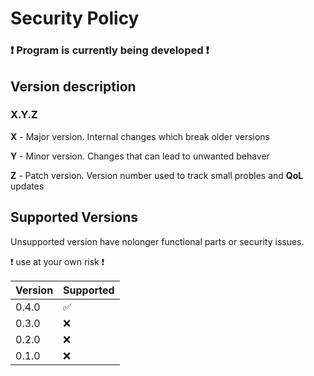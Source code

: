 # Security Policy

### :exclamation: Program is currently being developed :exclamation:


## Version description

### X.Y.Z

**X** - Major version. Internal changes which break older versions

**Y** - Minor version. Changes that can lead to unwanted behaver

**Z** - Patch version. Version number used to track small probles and **QoL** updates

## Supported Versions

Unsupported version have nolonger functional parts or security issues.

:exclamation: use at your own risk :exclamation:

| Version | Supported          |
| ------- | ------------------ |
| 0.4.0 | :white_check_mark:   |
| 0.3.0 | :x:                |
| 0.2.0 | :x:                |
| 0.1.0 | :x:                |

